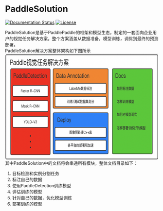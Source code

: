 # PaddleSolution

[![Documentation Status](https://img.shields.io/badge/docs-latest-brightgreen.svg?style=flat)](https://github.com/jiangjiajun/PaddleSolution) [![License](https://img.shields.io/badge/license-Apache%202-blue.svg)](LICENSE)

PaddleSolution是基于PaddlePaddle的框架和模型生态，制定的一套面向企业用户的视觉任务解决方案。整个方案涵盖从数据准备，模型训练，调优到最终的预测部署。  
PaddleSolution解决方案整体架构如下图所示  
<img src="structure.png" width = "700" height = "350" alt="图片名称" align=center />  
其中PaddleSolution中的文档将会串通所有模块，整体文档目录如下：
1. 目标检测和实例分割任务  
2. 标注自己的数据  
3. 使用PaddleDetection训练模型  
4. 评估训练的模型  
5. 针对自己的数据，优化模型训练  
6. 部署训练的模型  
